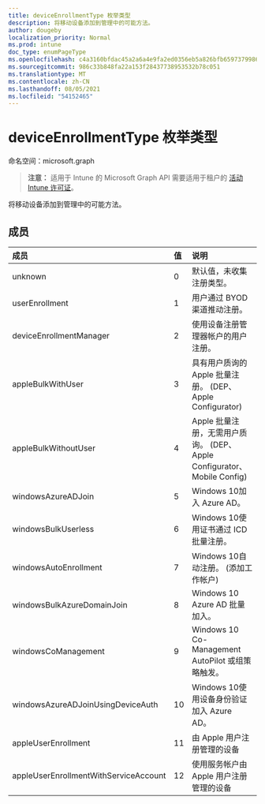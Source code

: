 ```yaml
---
title: deviceEnrollmentType 枚举类型
description: 将移动设备添加到管理中的可能方法。
author: dougeby
localization_priority: Normal
ms.prod: intune
doc_type: enumPageType
ms.openlocfilehash: c4a3160bfdac45a2a6a4e9fa2ed0356eb5a826bfb6597379986e5eaa2b36b3a6
ms.sourcegitcommit: 986c33b848fa22a153f28437738953532b78c051
ms.translationtype: MT
ms.contentlocale: zh-CN
ms.lasthandoff: 08/05/2021
ms.locfileid: "54152465"
---
```

# <a name="deviceenrollmenttype-enum-type"></a>deviceEnrollmentType 枚举类型

命名空间：microsoft.graph

> **注意：** 适用于 Intune 的 Microsoft Graph API 需要适用于租户的 [活动 Intune 许可证](https://go.microsoft.com/fwlink/?linkid=839381)。

将移动设备添加到管理中的可能方法。

## <a name="members"></a>成员
|成员|值|说明|
|:---|:---|:---|
|unknown|0|默认值，未收集注册类型。|
|userEnrollment|1|用户通过 BYOD 渠道推动注册。|
|deviceEnrollmentManager|2|使用设备注册管理器帐户的用户注册。|
|appleBulkWithUser|3|具有用户质询的 Apple 批量注册。  (DEP、Apple Configurator) |
|appleBulkWithoutUser|4 |Apple 批量注册，无需用户质询。  (DEP、Apple Configurator、Mobile Config) |
|windowsAzureADJoin|5 |Windows 10加入 Azure AD。|
|windowsBulkUserless|6 |Windows 10使用证书通过 ICD 批量注册。|
|windowsAutoEnrollment|7 |Windows 10自动注册。  (添加工作帐户) |
|windowsBulkAzureDomainJoin|8 |Windows 10 Azure AD 批量加入。|
|windowsCoManagement|9 |Windows 10 Co-Management AutoPilot 或组策略触发。|
|windowsAzureADJoinUsingDeviceAuth|10 |Windows 10使用设备身份验证加入 Azure AD。|
|appleUserEnrollment|11|由 Apple 用户注册管理的设备|
|appleUserEnrollmentWithServiceAccount|12 |使用服务帐户由 Apple 用户注册管理的设备|




